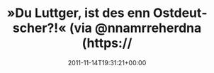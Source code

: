 ---
retweeted: false
source: <a href="http://twitter.com/#!/download/ipad" rel="nofollow">Twitter for iPad</a>
entities:
  hashtags: []
  symbols: []
  user_mentions: []
  urls:
  - url: http://t.co/dUc0Z2wv
    expanded_url: http://www.andreherrmann.de/bitterfeld-hat-auch-schone-ecken/
    display_url: andreherrmann.de/bitterfeld-hat…
    indices:
    - '41'
    - '61'
display_text_range:
- '0'
- '82'
favorite_count: '1'
id_str: '136164331200053248'
truncated: false
retweet_count: '0'
id: '136164331200053248'
possibly_sensitive: false
created_at: Mon Nov 14 19:31:21 +0000 2011
favorited: false
full_text: "»Du Luttger, ist des enn Ostdeutscher?!«  (via [@nnamrreherdna](https://twitter.com/nnamrreherdna))"
lang: de
quote_url: http://www.andreherrmann.de/bitterfeld-hat-auch-schone-ecken/
tags:
- pesos/twitter
date: '2011-11-14T19:31:21+00:00'
src: https://twitter.com/bascht/status/136164331200053248
original_url: https://twitter.com/bascht/status/136164331200053248
type: twitter_tweet
text: "»Du Luttger, ist des enn Ostdeutscher?!«  (via [@nnamrreherdna](https://twitter.com/nnamrreherdna))"
title: "»Du Luttger, ist des enn Ostdeutscher?!«  (via @nnamrreherdna (https://"

---